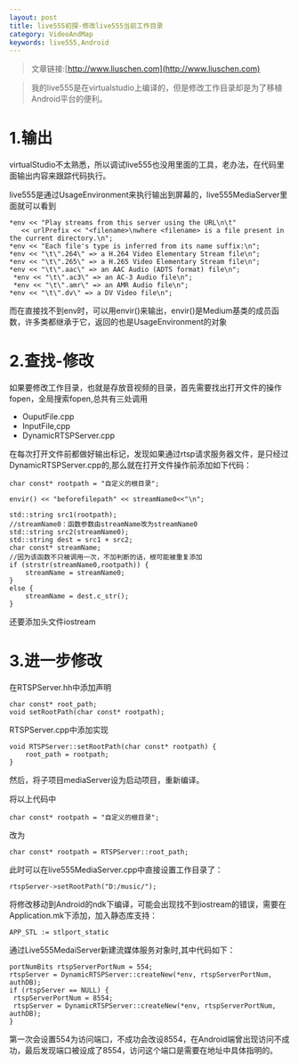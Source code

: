 ```yaml
---
layout: post
title: live555初探-修改live555当前工作目录
category: VideoAndMap
keywords: live555,Android
---
```


>文章链接:[http://www.liuschen.com](http://www.liuschen.com)

>我的live555是在virtualstudio上编译的，但是修改工作目录却是为了移植Android平台的便利。


# 1.输出
virtualStudio不太熟悉，所以调试live555也没用里面的工具，老办法，在代码里面输出内容来跟踪代码执行。

live555是通过UsageEnvironment来执行输出到屏幕的，live555MediaServer里面就可以看到

	*env << "Play streams from this server using the URL\n\t"
       << urlPrefix << "<filename>\nwhere <filename> is a file present in the current directory.\n";
  	*env << "Each file's type is inferred from its name suffix:\n";
  	*env << "\t\".264\" => a H.264 Video Elementary Stream file\n";
  	*env << "\t\".265\" => a H.265 Video Elementary Stream file\n";
  	*env << "\t\".aac\" => an AAC Audio (ADTS format) file\n";
 	 *env << "\t\".ac3\" => an AC-3 Audio file\n";
 	 *env << "\t\".amr\" => an AMR Audio file\n";
  	*env << "\t\".dv\" => a DV Video file\n";

而在直接找不到env时，可以用envir()来输出，envir()是Medium基类的成员函数，许多类都继承于它，返回的也是UsageEnvironment的对象

# 2.查找-修改

如果要修改工作目录，也就是存放音视频的目录，首先需要找出打开文件的操作fopen，全局搜索fopen,总共有三处调用

* OuputFile.cpp
* InputFile,cpp
* DynamicRTSPServer.cpp

在每次打开文件前都做好输出标记，发现如果通过rtsp请求服务器文件，是只经过DynamicRTSPServer.cpp的,那么就在打开文件操作前添加如下代码：

	char const* rootpath = "自定义的根目录";

	envir() << "beforefilepath" << streamName0<<"\n";

	std::string src1(rootpath);
	//streamName0：函数参数由streamName改为streamName0
	std::string src2(streamName0);
	std::string dest = src1 + src2;
	char const* streamName;
	//因为该函数不只被调用一次，不加判断的话，根可能被重复添加
	if (strstr(streamName0,rootpath)) {
		streamName = streamName0;
	}
	else {
		streamName = dest.c_str();
	}

还要添加头文件iostream

# 3.进一步修改

在RTSPServer.hh中添加声明

	char const* root_path;
	void setRootPath(char const* rootpath);

RTSPServer.cpp中添加实现

	void RTSPServer::setRootPath(char const* rootpath) {
		root_path = rootpath;
	}

然后，将子项目mediaServer设为启动项目，重新编译。

将以上代码中

	char const* rootpath = "自定义的根目录";

改为

	char const* rootpath = RTSPServer::root_path;

此时可以在live555MediaServer.cpp中直接设置工作目录了：

	rtspServer->setRootPath("D:/music/");

将修改移动到Android的ndk下编译，可能会出现找不到iostream的错误，需要在Application.mk下添加，加入静态库支持：

	APP_STL := stlport_static

通过Live555MedaiServer新建流媒体服务对象时,其中代码如下：

	portNumBits rtspServerPortNum = 554;
   	rtspServer = DynamicRTSPServer::createNew(*env, rtspServerPortNum, authDB);
	if (rtspServer == NULL) {
     rtspServerPortNum = 8554;
     rtspServer = DynamicRTSPServer::createNew(*env, rtspServerPortNum, authDB);
   	}

第一次会设置554为访问端口，不成功会改设8554，在Android端曾出现访问不成功，最后发现端口被设成了8554，访问这个端口是需要在地址中具体指明的。
